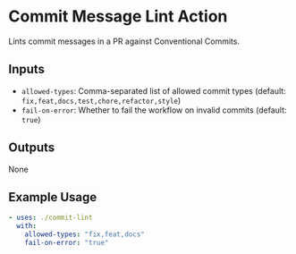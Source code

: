 # Commit Message Lint Action

Lints commit messages in a PR against Conventional Commits.

## Inputs
- `allowed-types`: Comma-separated list of allowed commit types (default: `fix,feat,docs,test,chore,refactor,style`)
- `fail-on-error`: Whether to fail the workflow on invalid commits (default: `true`)

## Outputs
None

## Example Usage
```yaml
- uses: ./commit-lint
  with:
    allowed-types: "fix,feat,docs"
    fail-on-error: "true"
```
